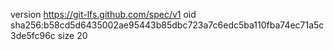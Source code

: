 version https://git-lfs.github.com/spec/v1
oid sha256:b58cd5d6435002ae95443b85dbc723a7c6edc5ba110fba74ec71a5c3de5fc96c
size 20
